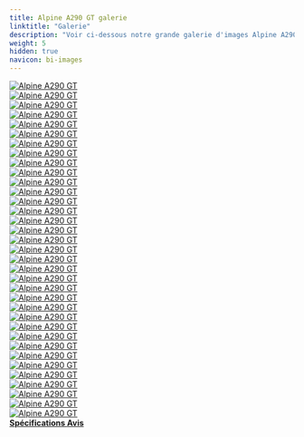 ```yaml
---
title: Alpine A290 GT galerie
linktitle: "Galerie"
description: "Voir ci-dessous notre grande galerie d'images Alpine A290 GT. Cliquez sur les images pour les versions haute résolution."
weight: 5
hidden: true
navicon: bi-images
---
```

<!-- markdownlint-disable MD033 -->
<div class="row" id ="my-gallery">
	<div class="pswp-grid-item col-6 col-md-4">
		<a href="https://media.evkx.net/multimedia/models/alpine/a290/a290_gt/chargeport_1.jpg"
data-pswp-src="https://media.evkx.net/multimedia/models/alpine/a290/a290_gt/chargeport_1.jpg"
data-pswp-width="2000"
data-pswp-height="1000" 
target="_blank">
			<img src="https://media.evkx.net/multimedia/models/alpine/a290/a290_gt/chargeport_1_xst.jpg" alt="Alpine A290 GT" class="img-fluid " />
		</a>
	</div>
	<div class="pswp-grid-item col-6 col-md-4">
		<a href="https://media.evkx.net/multimedia/models/alpine/a290/a290_gt/details_1.jpg"
data-pswp-src="https://media.evkx.net/multimedia/models/alpine/a290/a290_gt/details_1.jpg"
data-pswp-width="2000"
data-pswp-height="1000" 
target="_blank">
			<img src="https://media.evkx.net/multimedia/models/alpine/a290/a290_gt/details_1_xst.jpg" alt="Alpine A290 GT" class="img-fluid " />
		</a>
	</div>
	<div class="pswp-grid-item col-6 col-md-4">
		<a href="https://media.evkx.net/multimedia/models/alpine/a290/a290_gt/details_2.jpg"
data-pswp-src="https://media.evkx.net/multimedia/models/alpine/a290/a290_gt/details_2.jpg"
data-pswp-width="2000"
data-pswp-height="1000" 
target="_blank">
			<img src="https://media.evkx.net/multimedia/models/alpine/a290/a290_gt/details_2_xst.jpg" alt="Alpine A290 GT" class="img-fluid " />
		</a>
	</div>
	<div class="pswp-grid-item col-6 col-md-4">
		<a href="https://media.evkx.net/multimedia/models/alpine/a290/a290_gt/details_3.jpg"
data-pswp-src="https://media.evkx.net/multimedia/models/alpine/a290/a290_gt/details_3.jpg"
data-pswp-width="2000"
data-pswp-height="1000" 
target="_blank">
			<img src="https://media.evkx.net/multimedia/models/alpine/a290/a290_gt/details_3_xst.jpg" alt="Alpine A290 GT" class="img-fluid " />
		</a>
	</div>
	<div class="pswp-grid-item col-6 col-md-4">
		<a href="https://media.evkx.net/multimedia/models/alpine/a290/a290_gt/details_4.jpg"
data-pswp-src="https://media.evkx.net/multimedia/models/alpine/a290/a290_gt/details_4.jpg"
data-pswp-width="2000"
data-pswp-height="1334" 
target="_blank">
			<img src="https://media.evkx.net/multimedia/models/alpine/a290/a290_gt/details_4_xst.jpg" alt="Alpine A290 GT" class="img-fluid " />
		</a>
	</div>
	<div class="pswp-grid-item col-6 col-md-4">
		<a href="https://media.evkx.net/multimedia/models/alpine/a290/a290_gt/details_5.jpg"
data-pswp-src="https://media.evkx.net/multimedia/models/alpine/a290/a290_gt/details_5.jpg"
data-pswp-width="2000"
data-pswp-height="1334" 
target="_blank">
			<img src="https://media.evkx.net/multimedia/models/alpine/a290/a290_gt/details_5_xst.jpg" alt="Alpine A290 GT" class="img-fluid " />
		</a>
	</div>
	<div class="pswp-grid-item col-6 col-md-4">
		<a href="https://media.evkx.net/multimedia/models/alpine/a290/a290_gt/details_6.jpg"
data-pswp-src="https://media.evkx.net/multimedia/models/alpine/a290/a290_gt/details_6.jpg"
data-pswp-width="2000"
data-pswp-height="1334" 
target="_blank">
			<img src="https://media.evkx.net/multimedia/models/alpine/a290/a290_gt/details_6_xst.jpg" alt="Alpine A290 GT" class="img-fluid " />
		</a>
	</div>
	<div class="pswp-grid-item col-6 col-md-4">
		<a href="https://media.evkx.net/multimedia/models/alpine/a290/a290_gt/details_7.jpg"
data-pswp-src="https://media.evkx.net/multimedia/models/alpine/a290/a290_gt/details_7.jpg"
data-pswp-width="2000"
data-pswp-height="1668" 
target="_blank">
			<img src="https://media.evkx.net/multimedia/models/alpine/a290/a290_gt/details_7_xst.jpg" alt="Alpine A290 GT" class="img-fluid " />
		</a>
	</div>
	<div class="pswp-grid-item col-6 col-md-4">
		<a href="https://media.evkx.net/multimedia/models/alpine/a290/a290_gt/exterior_1.jpg"
data-pswp-src="https://media.evkx.net/multimedia/models/alpine/a290/a290_gt/exterior_1.jpg"
data-pswp-width="2000"
data-pswp-height="1000" 
target="_blank">
			<img src="https://media.evkx.net/multimedia/models/alpine/a290/a290_gt/exterior_1_xst.jpg" alt="Alpine A290 GT" class="img-fluid " />
		</a>
	</div>
	<div class="pswp-grid-item col-6 col-md-4">
		<a href="https://media.evkx.net/multimedia/models/alpine/a290/a290_gt/exterior_2.jpg"
data-pswp-src="https://media.evkx.net/multimedia/models/alpine/a290/a290_gt/exterior_2.jpg"
data-pswp-width="2000"
data-pswp-height="1000" 
target="_blank">
			<img src="https://media.evkx.net/multimedia/models/alpine/a290/a290_gt/exterior_2_xst.jpg" alt="Alpine A290 GT" class="img-fluid " />
		</a>
	</div>
	<div class="pswp-grid-item col-6 col-md-4">
		<a href="https://media.evkx.net/multimedia/models/alpine/a290/a290_gt/exterior_3.jpg"
data-pswp-src="https://media.evkx.net/multimedia/models/alpine/a290/a290_gt/exterior_3.jpg"
data-pswp-width="2000"
data-pswp-height="1000" 
target="_blank">
			<img src="https://media.evkx.net/multimedia/models/alpine/a290/a290_gt/exterior_3_xst.jpg" alt="Alpine A290 GT" class="img-fluid " />
		</a>
	</div>
	<div class="pswp-grid-item col-6 col-md-4">
		<a href="https://media.evkx.net/multimedia/models/alpine/a290/a290_gt/exterior_4.jpg"
data-pswp-src="https://media.evkx.net/multimedia/models/alpine/a290/a290_gt/exterior_4.jpg"
data-pswp-width="2000"
data-pswp-height="1000" 
target="_blank">
			<img src="https://media.evkx.net/multimedia/models/alpine/a290/a290_gt/exterior_4_xst.jpg" alt="Alpine A290 GT" class="img-fluid " />
		</a>
	</div>
	<div class="pswp-grid-item col-6 col-md-4">
		<a href="https://media.evkx.net/multimedia/models/alpine/a290/a290_gt/exterior_5.jpg"
data-pswp-src="https://media.evkx.net/multimedia/models/alpine/a290/a290_gt/exterior_5.jpg"
data-pswp-width="2000"
data-pswp-height="1000" 
target="_blank">
			<img src="https://media.evkx.net/multimedia/models/alpine/a290/a290_gt/exterior_5_xst.jpg" alt="Alpine A290 GT" class="img-fluid " />
		</a>
	</div>
	<div class="pswp-grid-item col-6 col-md-4">
		<a href="https://media.evkx.net/multimedia/models/alpine/a290/a290_gt/exterior_6.jpg"
data-pswp-src="https://media.evkx.net/multimedia/models/alpine/a290/a290_gt/exterior_6.jpg"
data-pswp-width="2000"
data-pswp-height="1000" 
target="_blank">
			<img src="https://media.evkx.net/multimedia/models/alpine/a290/a290_gt/exterior_6_xst.jpg" alt="Alpine A290 GT" class="img-fluid " />
		</a>
	</div>
	<div class="pswp-grid-item col-6 col-md-4">
		<a href="https://media.evkx.net/multimedia/models/alpine/a290/a290_gt/exterior_7.jpg"
data-pswp-src="https://media.evkx.net/multimedia/models/alpine/a290/a290_gt/exterior_7.jpg"
data-pswp-width="2000"
data-pswp-height="1000" 
target="_blank">
			<img src="https://media.evkx.net/multimedia/models/alpine/a290/a290_gt/exterior_7_xst.jpg" alt="Alpine A290 GT" class="img-fluid " />
		</a>
	</div>
	<div class="pswp-grid-item col-6 col-md-4">
		<a href="https://media.evkx.net/multimedia/models/alpine/a290/a290_gt/exterior_8.jpg"
data-pswp-src="https://media.evkx.net/multimedia/models/alpine/a290/a290_gt/exterior_8.jpg"
data-pswp-width="2000"
data-pswp-height="1000" 
target="_blank">
			<img src="https://media.evkx.net/multimedia/models/alpine/a290/a290_gt/exterior_8_xst.jpg" alt="Alpine A290 GT" class="img-fluid " />
		</a>
	</div>
	<div class="pswp-grid-item col-6 col-md-4">
		<a href="https://media.evkx.net/multimedia/models/alpine/a290/a290_gt/exterior_9.jpg"
data-pswp-src="https://media.evkx.net/multimedia/models/alpine/a290/a290_gt/exterior_9.jpg"
data-pswp-width="2000"
data-pswp-height="1000" 
target="_blank">
			<img src="https://media.evkx.net/multimedia/models/alpine/a290/a290_gt/exterior_9_xst.jpg" alt="Alpine A290 GT" class="img-fluid " />
		</a>
	</div>
	<div class="pswp-grid-item col-6 col-md-4">
		<a href="https://media.evkx.net/multimedia/models/alpine/a290/a290_gt/frontseats_1.jpg"
data-pswp-src="https://media.evkx.net/multimedia/models/alpine/a290/a290_gt/frontseats_1.jpg"
data-pswp-width="2000"
data-pswp-height="1335" 
target="_blank">
			<img src="https://media.evkx.net/multimedia/models/alpine/a290/a290_gt/frontseats_1_xst.jpg" alt="Alpine A290 GT" class="img-fluid " />
		</a>
	</div>
	<div class="pswp-grid-item col-6 col-md-4">
		<a href="https://media.evkx.net/multimedia/models/alpine/a290/a290_gt/headlights_1.jpg"
data-pswp-src="https://media.evkx.net/multimedia/models/alpine/a290/a290_gt/headlights_1.jpg"
data-pswp-width="2000"
data-pswp-height="1000" 
target="_blank">
			<img src="https://media.evkx.net/multimedia/models/alpine/a290/a290_gt/headlights_1_xst.jpg" alt="Alpine A290 GT" class="img-fluid " />
		</a>
	</div>
	<div class="pswp-grid-item col-6 col-md-4">
		<a href="https://media.evkx.net/multimedia/models/alpine/a290/a290_gt/headlights_2.jpg"
data-pswp-src="https://media.evkx.net/multimedia/models/alpine/a290/a290_gt/headlights_2.jpg"
data-pswp-width="2000"
data-pswp-height="1000" 
target="_blank">
			<img src="https://media.evkx.net/multimedia/models/alpine/a290/a290_gt/headlights_2_xst.jpg" alt="Alpine A290 GT" class="img-fluid " />
		</a>
	</div>
	<div class="pswp-grid-item col-6 col-md-4">
		<a href="https://media.evkx.net/multimedia/models/alpine/a290/a290_gt/headlights_3.jpg"
data-pswp-src="https://media.evkx.net/multimedia/models/alpine/a290/a290_gt/headlights_3.jpg"
data-pswp-width="2000"
data-pswp-height="1000" 
target="_blank">
			<img src="https://media.evkx.net/multimedia/models/alpine/a290/a290_gt/headlights_3_xst.jpg" alt="Alpine A290 GT" class="img-fluid " />
		</a>
	</div>
	<div class="pswp-grid-item col-6 col-md-4">
		<a href="https://media.evkx.net/multimedia/models/alpine/a290/a290_gt/interior_1.jpg"
data-pswp-src="https://media.evkx.net/multimedia/models/alpine/a290/a290_gt/interior_1.jpg"
data-pswp-width="2000"
data-pswp-height="1125" 
target="_blank">
			<img src="https://media.evkx.net/multimedia/models/alpine/a290/a290_gt/interior_1_xst.jpg" alt="Alpine A290 GT" class="img-fluid " />
		</a>
	</div>
	<div class="pswp-grid-item col-6 col-md-4">
		<a href="https://media.evkx.net/multimedia/models/alpine/a290/a290_gt/interior_2.jpg"
data-pswp-src="https://media.evkx.net/multimedia/models/alpine/a290/a290_gt/interior_2.jpg"
data-pswp-width="2000"
data-pswp-height="1334" 
target="_blank">
			<img src="https://media.evkx.net/multimedia/models/alpine/a290/a290_gt/interior_2_xst.jpg" alt="Alpine A290 GT" class="img-fluid " />
		</a>
	</div>
	<div class="pswp-grid-item col-6 col-md-4">
		<a href="https://media.evkx.net/multimedia/models/alpine/a290/a290_gt/main_1.jpg"
data-pswp-src="https://media.evkx.net/multimedia/models/alpine/a290/a290_gt/main_1.jpg"
data-pswp-width="2000"
data-pswp-height="1000" 
target="_blank">
			<img src="https://media.evkx.net/multimedia/models/alpine/a290/a290_gt/main_1_xst.jpg" alt="Alpine A290 GT" class="img-fluid " />
		</a>
	</div>
	<div class="pswp-grid-item col-6 col-md-4">
		<a href="https://media.evkx.net/multimedia/models/alpine/a290/a290_gt/rearlights_1.jpg"
data-pswp-src="https://media.evkx.net/multimedia/models/alpine/a290/a290_gt/rearlights_1.jpg"
data-pswp-width="2000"
data-pswp-height="1000" 
target="_blank">
			<img src="https://media.evkx.net/multimedia/models/alpine/a290/a290_gt/rearlights_1_xst.jpg" alt="Alpine A290 GT" class="img-fluid " />
		</a>
	</div>
	<div class="pswp-grid-item col-6 col-md-4">
		<a href="https://media.evkx.net/multimedia/models/alpine/a290/a290_gt/screens_1.jpg"
data-pswp-src="https://media.evkx.net/multimedia/models/alpine/a290/a290_gt/screens_1.jpg"
data-pswp-width="2000"
data-pswp-height="1334" 
target="_blank">
			<img src="https://media.evkx.net/multimedia/models/alpine/a290/a290_gt/screens_1_xst.jpg" alt="Alpine A290 GT" class="img-fluid " />
		</a>
	</div>
	<div class="pswp-grid-item col-6 col-md-4">
		<a href="https://media.evkx.net/multimedia/models/alpine/a290/a290_gt/screens_3.jpg"
data-pswp-src="https://media.evkx.net/multimedia/models/alpine/a290/a290_gt/screens_3.jpg"
data-pswp-width="2000"
data-pswp-height="1169" 
target="_blank">
			<img src="https://media.evkx.net/multimedia/models/alpine/a290/a290_gt/screens_3_xst.jpg" alt="Alpine A290 GT" class="img-fluid " />
		</a>
	</div>
	<div class="pswp-grid-item col-6 col-md-4">
		<a href="https://media.evkx.net/multimedia/models/alpine/a290/a290_gt/screens_4.jpg"
data-pswp-src="https://media.evkx.net/multimedia/models/alpine/a290/a290_gt/screens_4.jpg"
data-pswp-width="2000"
data-pswp-height="1169" 
target="_blank">
			<img src="https://media.evkx.net/multimedia/models/alpine/a290/a290_gt/screens_4_xst.jpg" alt="Alpine A290 GT" class="img-fluid " />
		</a>
	</div>
	<div class="pswp-grid-item col-6 col-md-4">
		<a href="https://media.evkx.net/multimedia/models/alpine/a290/a290_gt/screens_5.jpg"
data-pswp-src="https://media.evkx.net/multimedia/models/alpine/a290/a290_gt/screens_5.jpg"
data-pswp-width="2000"
data-pswp-height="1169" 
target="_blank">
			<img src="https://media.evkx.net/multimedia/models/alpine/a290/a290_gt/screens_5_xst.jpg" alt="Alpine A290 GT" class="img-fluid " />
		</a>
	</div>
	<div class="pswp-grid-item col-6 col-md-4">
		<a href="https://media.evkx.net/multimedia/models/alpine/a290/a290_gt/secondrowseats_1.jpg"
data-pswp-src="https://media.evkx.net/multimedia/models/alpine/a290/a290_gt/secondrowseats_1.jpg"
data-pswp-width="2000"
data-pswp-height="1125" 
target="_blank">
			<img src="https://media.evkx.net/multimedia/models/alpine/a290/a290_gt/secondrowseats_1_xst.jpg" alt="Alpine A290 GT" class="img-fluid " />
		</a>
	</div>
	<div class="pswp-grid-item col-6 col-md-4">
		<a href="https://media.evkx.net/multimedia/models/alpine/a290/a290_gt/speakers_1.jpg"
data-pswp-src="https://media.evkx.net/multimedia/models/alpine/a290/a290_gt/speakers_1.jpg"
data-pswp-width="2000"
data-pswp-height="1334" 
target="_blank">
			<img src="https://media.evkx.net/multimedia/models/alpine/a290/a290_gt/speakers_1_xst.jpg" alt="Alpine A290 GT" class="img-fluid " />
		</a>
	</div>
	<div class="pswp-grid-item col-6 col-md-4">
		<a href="https://media.evkx.net/multimedia/models/alpine/a290/a290_gt/trunk_1.jpg"
data-pswp-src="https://media.evkx.net/multimedia/models/alpine/a290/a290_gt/trunk_1.jpg"
data-pswp-width="2000"
data-pswp-height="1334" 
target="_blank">
			<img src="https://media.evkx.net/multimedia/models/alpine/a290/a290_gt/trunk_1_xst.jpg" alt="Alpine A290 GT" class="img-fluid " />
		</a>
	</div>
	<div class="pswp-grid-item col-6 col-md-4">
		<a href="https://media.evkx.net/multimedia/models/alpine/a290/a290_gt/trunk_2.jpg"
data-pswp-src="https://media.evkx.net/multimedia/models/alpine/a290/a290_gt/trunk_2.jpg"
data-pswp-width="2000"
data-pswp-height="1334" 
target="_blank">
			<img src="https://media.evkx.net/multimedia/models/alpine/a290/a290_gt/trunk_2_xst.jpg" alt="Alpine A290 GT" class="img-fluid " />
		</a>
	</div>
	<div class="pswp-grid-item col-6 col-md-4">
		<a href="https://media.evkx.net/multimedia/models/alpine/a290/a290_gt/trunk_3.jpg"
data-pswp-src="https://media.evkx.net/multimedia/models/alpine/a290/a290_gt/trunk_3.jpg"
data-pswp-width="2000"
data-pswp-height="1334" 
target="_blank">
			<img src="https://media.evkx.net/multimedia/models/alpine/a290/a290_gt/trunk_3_xst.jpg" alt="Alpine A290 GT" class="img-fluid " />
		</a>
	</div>
	<div class="pswp-grid-item col-6 col-md-4">
		<a href="https://media.evkx.net/multimedia/models/alpine/a290/a290_gt/wheels_1.jpg"
data-pswp-src="https://media.evkx.net/multimedia/models/alpine/a290/a290_gt/wheels_1.jpg"
data-pswp-width="2000"
data-pswp-height="1000" 
target="_blank">
			<img src="https://media.evkx.net/multimedia/models/alpine/a290/a290_gt/wheels_1_xst.jpg" alt="Alpine A290 GT" class="img-fluid " />
		</a>
	</div>
</div>
<script type="module">
  import PhotoSwipeLightbox from '/js/photoswipe-lightbox.esm.js';
    const lightbox = new PhotoSwipeLightbox({
       gallery: '#my-gallery',
        children: 'a',
        pswpModule: () => import('/js/photoswipe.esm.js')
    });
lightbox.init();
</script>
<div class="mt-3 mb-3">
<a href="../specifications/" class="text-decoration-none text-black">
<strong><i class="bi-arrow-left"></i> Spécifications </strong>
</a>
<a href="../reviews/" class="text-decoration-none text-black float-end">
<strong>Avis <i class="bi-arrow-right"></i></strong>
</a>
</div>
